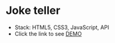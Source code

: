 # Joke teller
  - Stack: HTML5, CSS3, JavaScript, API
  - Click the link to see [DEMO](https://Bishk0.github.io/joke-teller/)